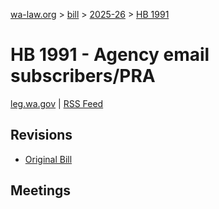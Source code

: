 [wa-law.org](/) > [bill](/bill/) > [2025-26](/bill/2025-26/) > [HB 1991](/bill/2025-26/hb/1991/)

# HB 1991 - Agency email subscribers/PRA
[leg.wa.gov](https://app.leg.wa.gov/billsummary?BillNumber=1991&Year=2025&Initiative=false) | [RSS Feed](./rss.xml)

## Revisions
* [Original Bill](1/)

## Meetings